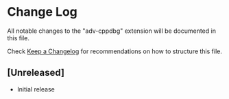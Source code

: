 # Change Log

All notable changes to the "adv-cppdbg" extension will be documented in this file.

Check [Keep a Changelog](http://keepachangelog.com/) for recommendations on how to structure this file.

## [Unreleased]

- Initial release